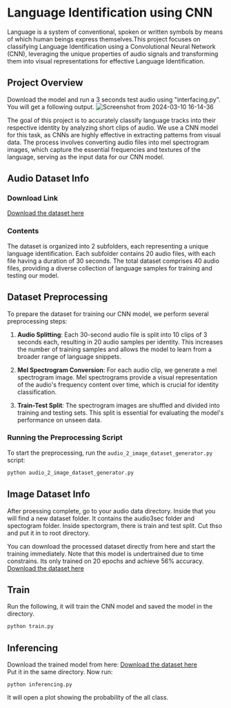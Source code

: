 # Language Identification using CNN
Language is a system of conventional, spoken or written symbols by means of which human beings express themselves.This project focuses on classifying Language Identification using a Convolutional Neural Network (CNN), leveraging the unique properties of audio signals and transforming them into visual representations for effective Language Identification.

## Project Overview
Download the model and run a 3 seconds test audio using "interfacing.py". You will get a following output.
![Screenshot from 2024-03-10 16-14-36](https://github.com/Saif-000001/Language-Identification-using-CNN/assets/85629017/ad5668a3-ca9f-4238-9dcb-937b972a13c7)

The goal of this project is to accurately classify language tracks into their respective identity by analyzing short clips of audio. We use a CNN model for this task, as CNNs are highly effective in extracting patterns from visual data. The process involves converting audio files into mel spectrogram images, which capture the essential frequencies and textures of the language, serving as the input data for our CNN model.

## Audio Dataset Info
### Download Link
[Download the dataset here](https://drive.google.com/drive/folders/1s6N-sHHGvt4Hy8CNB4pZ0-cxSJKGAX4r?usp=drive_link)

### Contents
The dataset is organized into 2 subfolders, each representing a unique language identification. Each subfolder contains 20 audio files, with each file having a duration of 30 seconds. The total dataset comprises 40 audio files, providing a diverse collection of language samples for training and testing our model.

## Dataset Preprocessing
To prepare the dataset for training our CNN model, we perform several preprocessing steps:

1. **Audio Splitting**: Each 30-second audio file is split into 10 clips of 3 seconds each, resulting in 20 audio samples per identity. This increases the number of training samples and allows the model to learn from a broader range of language snippets.

2. **Mel Spectrogram Conversion**: For each audio clip, we generate a mel spectrogram image. Mel spectrograms provide a visual representation of the audio's frequency content over time, which is crucial for identity classification.

3. **Train-Test Split**: The spectrogram images are shuffled and divided into training and testing sets. This split is essential for evaluating the model's performance on unseen data.

### Running the Preprocessing Script

To start the preprocessing, run the `audio_2_image_dataset_generator.py` script:

```bash
python audio_2_image_dataset_generator.py
```

## Image Dataset Info
After proessing complete, go to your audio data directory. Inside that you will find a new dataset folder. It contains the audio3sec folder and spectogram folder. Inside spectorgram, there is train and test split. Cut thso and put it in to root directory. 

You can download the processed dataset directly from here and start the training immediately. Note that this model is undertrained due to time constrains. Its only trained on 20 epochs and achieve 56% accuracy. 
[Download the dataset here](https://drive.google.com/drive/folders/1uYVF9ziQeq1Dilv5u_IURjxHwYiezfBq?usp=drive_link)  


## Train 
Run the following, it will train the CNN model and saved the model in the directory. 
```bash
python train.py
```

## Inferencing   
Download the trained model from here: [Download the dataset here](https://drive.google.com/file/d/18TMVzfXwlmyfuSZOssqlx1-Jd8AsEH6n/view?usp=drive_link)  
Put it in the same directory. Now run: 
```
python inferencing.py 
```
It will open a plot showing the probability of the all class. 

